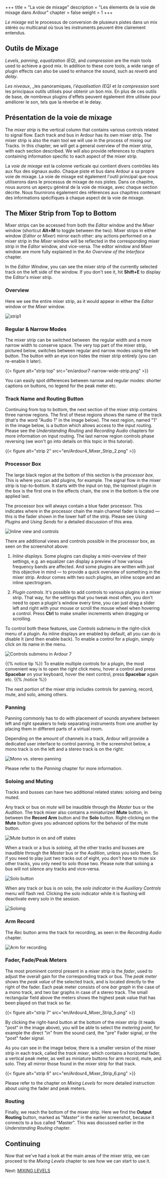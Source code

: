+++
title = "La voie de mixage"
description = "Les élements de la voie de mixage dans Ardour"
chapter = false
weight = 1
+++

_Le mixage_ est le processus de conversion de plusieurs pistes dans un mix stéréo ou 
multicanal où tous les instruments peuvent être clairement entendus.

## Outils de Mixage

_Levels_, _panning_, _equalization (EQ_), and _compression_ are the main tools
used to achieve a good mix. In addition to these core tools, a wide range of
plugin effects can also be used to enhance the sound, such as _reverb_ and
_delay_.  

_Les niveaux_, _les panoramiques, _l'équalisation (EQ)_ et _la compression_ sont les 
principaux outils utilisés pour obtenir un bon mix. En plus de ces outils de base,
de nombreux plugins d'effets peuvent également être utilisée pour améliorer le son,
tels que la réverbe et le delay.

## Présentation de la voie de mixage

The _mixer strip_ is the vertical column that contains various controls related
to signal flow. Each track and bus in Ardour has its own mixer strip. The mixer
strip is also the main tool we will use in the process of mixing our Tracks. In
this chapter, we will get a general overview of the mixer strip, with each
section described. We will also provide references to chapters containing
information specific to each aspect of the mixer strip.


La _voie de mixage_ est la colonne verticale qui contient divers contrôles liés 
aux flux des signaux audio. Chaque piste et bus dans Ardour a sa propre voie de mixage. 
La voie de mixage est également l'outil principal que nous utiliserons dans le processus
de mixage de nos pistes. Dans ce chapitre, nous aurons un aperçu général de la voie de mixage, 
avec chaque section décrite. Nous fournirons également des références aux chapitres 
contenant des informations spécifiques à chaque aspect de la voie de mixage.

## The Mixer Strip from Top to Bottom

Mixer strips can be accessed from both the _Editor_ window and the _Mixer_
window (shortcut **Alt+M** to toggle between the two). Mixer strips in either
window (_Editor_ or _Mixer_) mirror each other: any actions performed on a mixer
strip in the _Mixer_ window will be reflected in the corresponding mixer strip
in the _Editor_ window, and vice-versa. The editor window and _Mixer_ window are
more fully explained in the _An Overview of the Interface_ chapter. 

In the _Editor Window_, you can see the mixer strip of the currently selected
track on the left side of the window. If you don't see it, hit **Shift+E** to
display the Editor's mixer strip.

### Overview

Here we see the entire mixer strip, as it would appear in either the _Editor_
window or the _Mixer_ window. 

![strip1](en/Ardour4_Mixer_Strip_1.png?height=60vh)

### Regular & Narrow Modes

The mixer strip can be switched between  the regular width and a more narrow
width to conserve space. The very top part of the mixer strip, pictured below,
switches between regular and narrow modes using the left button. The button with
an eye icon hides the mixer strip entirely (you can re-enable it later).
 
{{< figure alt="strip top" src="en/ardour7-narrow-wide-strip.png" >}}

You can easily spot differences between narrow and regular modes: shorter
captions on buttons, no legend for the peak meter etc.

### Track Name and Routing Button

Continuing from top to bottom, the next section of the mixer strip contains
three narrow regions. The first of these regions shows the name of the track
(that's the word "Audio 1" in the image below). The next region, named "1" in
the image below, is a button which allows access to the input routing. Please
see the _Understanding Routing_ and _Recording Audio_ chapters for more
information on input routing. The last narrow region controls phase reversing
(we won't go into details on this topic in this tutorial). 

{{< figure alt="strip 2" src="en/Ardour4_Mixer_Strip_2.png" >}} 

### Processor Box 

The large black region at the bottom of this section is the _processor box_.
This is where you can add plugins, for example. The signal flow in the mixer
strip is top-to-bottom. It starts with the input on top, the topmost plugin in
the box is the first one in the effects chain, the one in the bottom is the one
applied last.

The processor box will always contain a blue fader processor. This indicates
where in the processor chain the main channel fader is located — this is the
fader shown in the lower half of the strip. Please see _Using Plugins_ and
_Using Sends_ for a detailed discussion of this area.

![Inline view and controls](en/ardour7-inline-views-and-controls.png?width=50vw)

There are additional views and controls possible in the processor box, as seen
on the screenshot above:

1. _Inline displays_. Some plugins can display a mini-overview of their
settings, e.g. an equalizer can display a preview of how various frequency bands
are affected. And some plugins are written with just this objective in mind — to
provide a quick overview of something in the mixer strip. Ardour comes with two
such plugins, an inline scope and an inline spectrogram.

2. _Plugin controls_. It's possible to add controls to various plugins in a
mixer strip. That way, for the settings that you tweak most often, you don't
need to open a plugin's window every time, you can just drag a slider left and
right with your mouse or scroll the mouse wheel when hovering a control. Press
**Ctrl** to make smaller increments when dragging or scrolling.

To control both these features, use _Controls_ submenu in the right-click menu
of a plugin. As inline displays are enabled by default, all you can do is
disable it (and then enable back). To enable a control for a plugin, simply click on its name in the menu.

![Controls submenu in Ardour 7](en/ardour7-plugin-controls-submenu.png?height=60vh)

{{% notice tip %}}
To enable multiple controls for a plugin, the most convenient way is to open the
right click menu, hover a control and press **Spacebar** on your keyboard, hover
the next control, press **Spacebar** again etc.
{{% /notice %}}

The next portion of the mixer strip includes controls for panning, record, mute,
and solo, among others.

### Panning

Panning commonly has to do with placement of sounds anywhere between left and
right speakers to help separating instruments from one another by placing them
in different parts of a virtual room.

Depending on the amount of channels in a track, Ardour will provide a dedicated
user interface to control panning. In the screenshot below, a mono track is on
the left and a stereo track is on the right:

![Mono vs. stereo panning](en/ardour7-mono-vs-stereo-panning.png?width=20vw)

Please refer to the _Panning_ chapter for more information.

### Soloing and Muting

Tracks and busses can have two additional related states: soloing and being
muted.

Any track or bus on _mute_ will be inaudible through the _Master_ bus or the
_Audition_. The track mixer also contains a miniaturized **Mute** button, in
between the **Record Arm** button and the **Solo** button. Right-clicking on the
**Mute** button gives you advanced options for the behavior of the mute button.

![Mute button in on and off states](en/ardour7-mute.png?width=20vw)

When a track or a bus is _soloing_, all the other tracks and busses are
inaudible through the _Master_ bus or the _Audition_, unless you solo them. So
if you need to play just two tracks out of eight, you don't have to mute six
other tracks, you only need to solo those two. Please note that soloing a bus
will not silence any tracks and vice-versa. 

![Solo button](en/ardour7-solo.png?width=20vw)

When any track or bus is on solo, the _solo indicator_ in the _Auxiliary
Controls_ menu will flash red. Clicking the solo indicator while it is flashing
will deactivate every solo in the session.

![Soloing](en/ardour7-soloing-flash-button.png?width=40vw)

### Arm Record

The _Rec_ button arms the track for recording, as seen in the _Recording Audio_ chapter.

![Arm for recording](en/ardour7-arm-rec.png?width=20vw)

### Fader, Fade/Peak Meters

The most prominent control present in a mixer strip is the _fader_, used to
adjust the overall gain for the corresponding track or bus. The _peak meter_
shows the _peak value_ of the selected track, and is located directly to the
right of the fader. Each peak meter consists of one _bar graph_ in the case of a
mono track, and two bar graphs in case of a stereo track. The small rectangular
field above the meters shows the highest peak value that has been played on that
track so far.

{{< figure alt="strip 7" src="en/Ardour4_Mixer_Strip_5.png" >}} 

By clicking the right-hand button at the bottom of the mixer strip (it reads
"post" in the image above), you will be able to select the _metering point_, for
example the direct "in" from the sound card, the "pre" Fader signal, or the
"post" fader signal.

As you can see in the image below, there is a smaller version of the mixer strip
in each track, called the _track mixer_, which contains a horizontal fader, a
vertical peak meter, as well as miniature buttons for arm record, mute, and
solo. They all mirror those found in the mixer strip for that track.

{{< figure alt="strip 6" src="en/Ardour4_Mixer_Strip_6.png" >}} 

Please refer to the chapter on _Mixing Levels_ for more detailed instruction
about using the fader and peak meters.

### Routing

Finally, we reach the bottom of the mixer strip. Here we find the **Output
Routing** button, marked as "Master" in the earlier screenshot, because it
connects to a bus called "Master". This was discussed earlier in the
_Understanding Routing_ chapter.

## Continuing

Now that we've had a look at the main areas of the mixer strip, we can proceed
to the _Mixing Levels_ chapter to see how we can start to use it. 

Next: [MIXING LEVELS](../mixing-levels)
